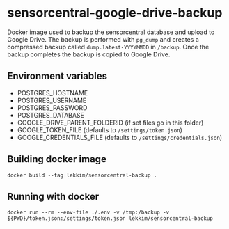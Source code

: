# sensorcentral-google-drive-backup #
Docker image used to backup the sensorcentral database and upload to Google Drive. The backup is performed 
with `pg_dump` and creates a compressed backup called `dump.latest-YYYYMMDD` in `/backup`. Once the backup completes 
the backup is copied to Google Drive.

## Environment variables ##
* POSTGRES_HOSTNAME
* POSTGRES_USERNAME
* POSTGRES_PASSWORD
* POSTGRES_DATABASE
* GOOGLE_DRIVE_PARENT_FOLDERID (if set files go in this folder)
* GOOGLE_TOKEN_FILE (defaults to `/settings/token.json`)
* GOOGLE_CREDENTIALS_FILE (defaults to `/settings/credentials.json`)

## Building docker image ##
```
docker build --tag lekkim/sensorcentral-backup .
```

## Running with docker ##
```
docker run --rm --env-file ./.env -v /tmp:/backup -v ${PWD}/token.json:/settings/token.json lekkim/sensorcentral-backup
```
